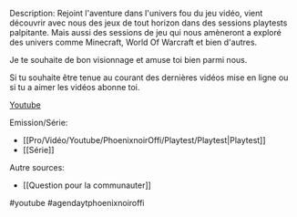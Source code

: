 Description:
Rejoint l'aventure dans l'univers fou du jeu vidéo, vient découvrir avec nous des jeux de tout horizon dans des sessions playtests palpitante. Mais aussi des sessions de jeu qui nous amèneront a exploré des univers comme Minecraft, World Of Warcraft et bien d'autres.

Je te souhaite de bon visionnage et amuse toi bien parmi nous.

Si tu souhaite être tenue au courant des dernières vidéos mise en ligne ou si tu a aimer les vidéos abonne toi.

[Youtube](https://www.youtube.com/@phoenixnoirOffi)



Emission/Série:
- [[Pro/Vidéo/Youtube/PhoenixnoirOffi/Playtest/Playtest|Playtest]]
- [[Série]]

Autre sources:
- [[Question pour la communauter]]

#youtube #agendaytphoenixnoiroffi
